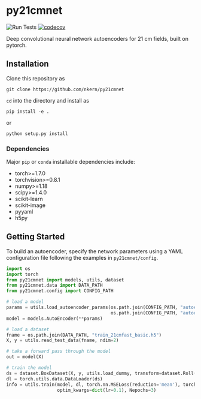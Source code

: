 # py21cmnet
![Run Tests](https://github.com/nkern/py21cmnet/workflows/Run%20Tests/badge.svg)
[![codecov](https://codecov.io/gh/nkern/py21cmnet/branch/main/graph/badge.svg?token=3Q1IZUGZ5W)](https://codecov.io/gh/nkern/py21cmnet)

Deep convolutional neural network autoencoders for 21 cm fields, built on pytorch.

## Installation

Clone this repository as

`git clone https://github.com/nkern/py21cmnet`

`cd` into the directory and install as

`pip install -e .`

or

`python setup.py install`

### Dependencies

Major `pip` or `conda` installable dependencies include:

* torch>=1.7.0
* torchvision>=0.8.1
* numpy>=1.18
* scipy>=1.4.0
* scikit-learn
* scikit-image
* pyyaml
* h5py

## Getting Started

To build an autoencoder, specify the network parameters using a YAML configuration file
following the examples in `py21cmnet/config`.

```python
import os
import torch
from py21cmnet import models, utils, dataset
from py21cmnet.data import DATA_PATH
from py21cmnet.config import CONFIG_PATH

# load a model
params = utils.load_autoencoder_params(os.path.join(CONFIG_PATH, "autoencoder2d.yaml"),
                                       os.path.join(CONFIG_PATH, "autoencoder2d_defaults.yaml"))
model = models.AutoEncoder(**params)

# load a dataset
fname = os.path.join(DATA_PATH, "train_21cmfast_basic.h5")
X, y = utils.read_test_data(fname, ndim=2)

# take a forward pass through the model
out = model(X)

# train the model
ds = dataset.BoxDataset(X, y, utils.load_dummy, transform=dataset.Roll(ndim=2))
dl = torch.utils.data.DataLoader(ds)
info = utils.train(model, dl, torch.nn.MSELoss(reduction='mean'), torch.optim.Adam,
                   optim_kwargs=dict(lr=0.1), Nepochs=3)
```